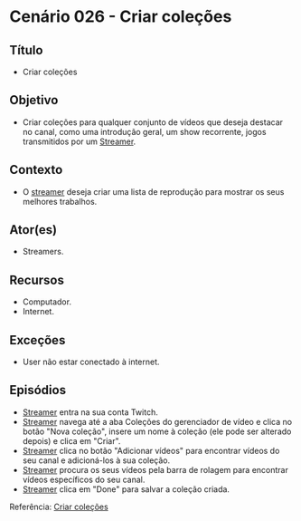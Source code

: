 # Cenário 026 - Criar coleções

## Título
* Criar coleções

## Objetivo
* Criar coleções para qualquer conjunto de vídeos que deseja destacar no canal, como uma introdução geral, um show recorrente, jogos transmitidos por um [Streamer](L%C3%A9xico-Streamer).

## Contexto
* O [streamer](L%C3%A9xico-Streamer) deseja criar uma lista de reprodução para mostrar os seus melhores trabalhos.

## Ator(es)
* Streamers.

## Recursos
* Computador.
* Internet.

## Exceções
* User não estar conectado à internet.

## Episódios
* [Streamer](L%C3%A9xico-Streamer) entra na sua conta Twitch.
* [Streamer](L%C3%A9xico-Streamer) navega até a aba Coleções do gerenciador de vídeo e clica no botão "Nova coleção", insere um nome à coleção (ele pode ser alterado depois) e clica em "Criar". 
* [Streamer](L%C3%A9xico-Streamer) clica no botão "Adicionar vídeos" para encontrar vídeos do seu canal e adicioná-los à sua coleção.
* [Streamer](L%C3%A9xico-Streamer) procura os seus vídeos pela barra de rolagem para encontrar vídeos específicos do seu canal.
* [Streamer](L%C3%A9xico-Streamer) clica em "Done" para salvar a coleção criada.

Referência: [Criar coleções](https://help.twitch.tv/customer/pt_br/portal/articles/2752733-como-usar-as-coleções)
